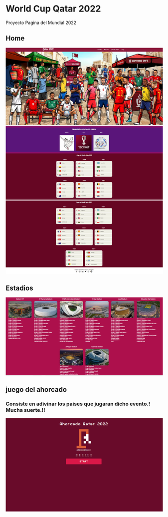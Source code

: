 # World Cup Qatar 2022
Proyecto Pagina del Mundial 2022

<h2>Home</h2>
<img src="./img/inicio.png" alt="">
<img src="./img/inicio2.png" alt="">
<img src="./img/inicio3.png" alt="">

<h2>Estadios</h2>
<img src="./img/inicio4.png" alt="">

<h2>juego del ahorcado</h2>
<h3>Consiste en adivinar los paises que jugaran dicho evento.! Mucha suerte.!!</h3>
<img src="./img/inicio5.png" alt="">

